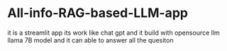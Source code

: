# All-info-RAG-based-LLM-app
it is  a streamlit app its work like chat gpt and it build with opensource llm llama 7B model and it can able to answer all the quesiton 
